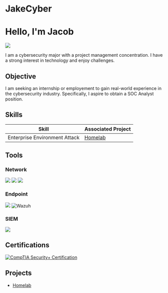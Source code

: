 # JakeCyber
# Hello, I'm Jacob
<a href="https://www.linkedin.com/in/jacoblukeboyd"><img src="https://img.shields.io/badge/-LinkedIn-0072b1?&style=for-the-badge&logo=linkedin&logoColor=white" /></a>


I am a cybersecurity major with a project management concentration. I have a strong interest in technology and enjoy challenges. 

## Objective

I am seeking an internship or employement to gain real-world experience in the cybersecurity industry. Specifically, I aspire to obtain a SOC Analyst position. 

## Skills
| Skill                                         | Associated Project         |
|-----------------------------------------------|----------------------------|
| Enterprise Environment Attack       | <a href="https://github.com/jacob-luke-boyd/Homelab">Homelab</a>|

## Tools

### Network
<div>
    <img src="https://img.shields.io/badge/-Wireshark-1679A7?&style=for-the-badge&logo=Wireshark&logoColor=white" />
    <img src="https://img.shields.io/badge/-Suricata-EF3B2D?&style=for-the-badge&logo=Suricata&logoColor=white" />
    <img src="https://img.shields.io/badge/-Zeek-777BB4?&style=for-the-badge&logo=Zeek&logoColor=white" />
</div>

### Endpoint
<div>
    <img src="https://img.shields.io/badge/-Velociraptor-4B275F?&style=for-the-badge&logo=Velociraptor&logoColor=white" />
  <img src="https://img.shields.io/badge/-Wazuh-0000FF?&style=for-the-badge&logo=Wazuh&logoColor=white" alt="Wazuh" />
</div>

### SIEM
<div>
    <img src="https://img.shields.io/badge/-Elastic-005571?&style=for-the-badge&logo=Elastic&logoColor=white" />
</div>

## Certifications
<div>
<a href="https://drive.google.com/file/d/13VYMZK9CX3QGJWrpTQ8jBve-QNikMGuk/view?usp=sharing" target="_blank" rel="noopener">
  <img src="https://img.shields.io/badge/-Security%2B-FF0000?&style=for-the-badge&logo=CompTIA&logoColor=white" alt="CompTIA Security+ Certification" />
</a>


</div>

## Projects
- <a href="https://github.com/jacob-luke-boyd/Homelab">Homelab</a>
